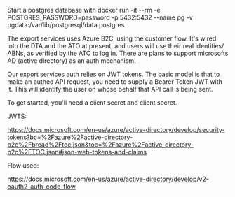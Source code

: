 Start a postgres database with
docker run -it --rm -e POSTGRES_PASSWORD=password -p 5432:5432 --name pg -v pgdata:/var/lib/postgresql/data postgres


The export services uses Azure B2C, using the customer flow. It's wired into the DTA and the ATO at present, and users will use their real identities/ ABNs, as verified by the ATO to log in. There are plans to support microsofts AD (active directory) as an auth mechanism.

Our export services auth relies on JWT tokens. The basic model is that to make an authed API request, you need to supply a Bearer Token JWT with it. This will identify the user on whose behalf that API call is being sent.

To get started, you'll need a client secret and client secret.

JWTS:

https://docs.microsoft.com/en-us/azure/active-directory/develop/security-tokens?bc=%2Fazure%2Factive-directory-b2c%2Fbread%2Ftoc.json&toc=%2Fazure%2Factive-directory-b2c%2FTOC.json#json-web-tokens-and-claims

Flow used:

https://docs.microsoft.com/en-us/azure/active-directory/develop/v2-oauth2-auth-code-flow
